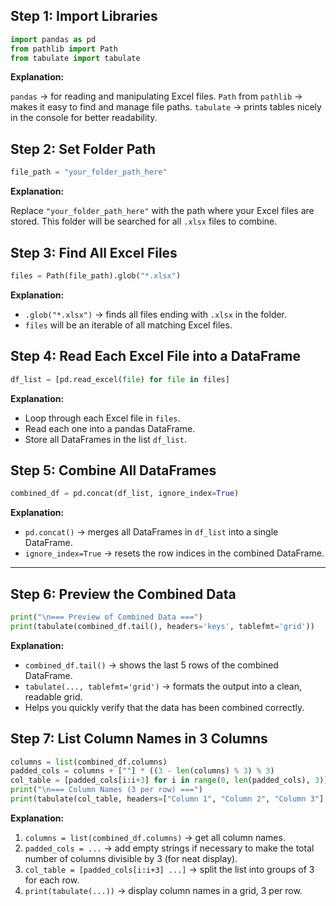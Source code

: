 ## Step 1: Import Libraries

```python
import pandas as pd
from pathlib import Path
from tabulate import tabulate
```

**Explanation:**

`pandas` → for reading and manipulating Excel files.
`Path` from `pathlib` → makes it easy to find and manage file paths.
`tabulate` → prints tables nicely in the console for better readability.



## Step 2: Set Folder Path

```python
file_path = "your_folder_path_here"
```

**Explanation:**

Replace `"your_folder_path_here"` with the path where your Excel files are stored.
This folder will be searched for all `.xlsx` files to combine.



## **Step 3: Find All Excel Files**

```python
files = Path(file_path).glob("*.xlsx")
```

**Explanation:**

* `.glob("*.xlsx")` → finds all files ending with `.xlsx` in the folder.
* `files` will be an iterable of all matching Excel files.



## **Step 4: Read Each Excel File into a DataFrame**

```python
df_list = [pd.read_excel(file) for file in files]
```

**Explanation:**

* Loop through each Excel file in `files`.
* Read each one into a pandas DataFrame.
* Store all DataFrames in the list `df_list`.



## **Step 5: Combine All DataFrames**

```python
combined_df = pd.concat(df_list, ignore_index=True)
```

**Explanation:**

* `pd.concat()` → merges all DataFrames in `df_list` into a single DataFrame.
* `ignore_index=True` → resets the row indices in the combined DataFrame.

---

## **Step 6: Preview the Combined Data**

```python
print("\n=== Preview of Combined Data ===")
print(tabulate(combined_df.tail(), headers='keys', tablefmt='grid'))
```

**Explanation:**

* `combined_df.tail()` → shows the last 5 rows of the combined DataFrame.
* `tabulate(..., tablefmt='grid')` → formats the output into a clean, readable grid.
* Helps you quickly verify that the data has been combined correctly.



## **Step 7: List Column Names in 3 Columns**

```python
columns = list(combined_df.columns)
padded_cols = columns + [""] * ((3 - len(columns) % 3) % 3)
col_table = [padded_cols[i:i+3] for i in range(0, len(padded_cols), 3)]
print("\n=== Column Names (3 per row) ===")
print(tabulate(col_table, headers=["Column 1", "Column 2", "Column 3"], tablefmt="grid"))
```

**Explanation:**

1. `columns = list(combined_df.columns)` → get all column names.
2. `padded_cols = ...` → add empty strings if necessary to make the total number of columns divisible by 3 (for neat display).
3. `col_table = [padded_cols[i:i+3] ...]` → split the list into groups of 3 for each row.
4. `print(tabulate(...))` → display column names in a grid, 3 per row.



